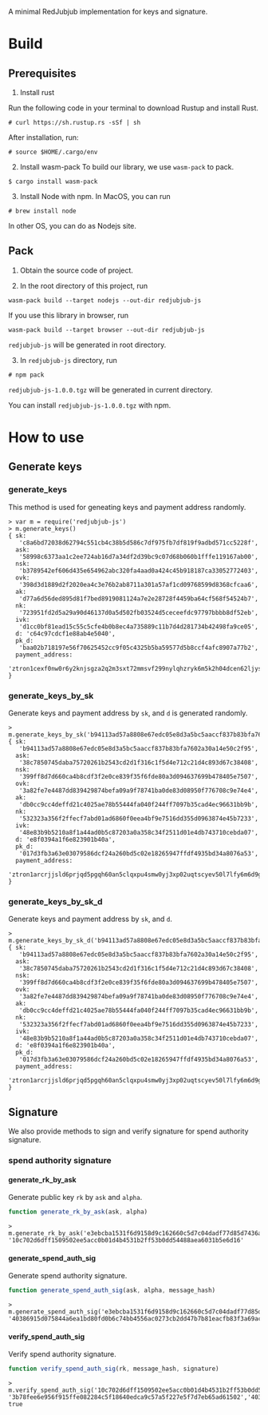 A minimal RedJubjub implementation for keys and signature.
# Build

## Prerequisites 
1. Install rust

Run the following code in your terminal to download Rustup and install Rust.
```
# curl https://sh.rustup.rs -sSf | sh
```
After installation, run:
```
# source $HOME/.cargo/env
```

2. Install wasm-pack
To build our library, we use `wasm-pack` to pack.

```
$ cargo install wasm-pack
```

3. Install Node with npm. In MacOS, you can run
```
# brew install node
```
In other OS, you can do as Nodejs site.

## Pack

1. Obtain the source code of project.

2. In the root directory of this project, run

```
wasm-pack build --target nodejs --out-dir redjubjub-js
```
If you use this library in browser, run
```
wasm-pack build --target browser --out-dir redjubjub-js
```
`redjubjub-js` will be generated in root directory.

3. In `redjubjub-js` directory, run

```
# npm pack
```
`redjubjub-js-1.0.0.tgz` will be generated in current directory. 

You can install `redjubjub-js-1.0.0.tgz` with npm.

# How to use

## Generate keys

### generate_keys

This method is used for geneating keys and payment address randomly.

```console
> var m = require('redjubjub-js')
> m.generate_keys()
{ sk:
   'c8a6bd72038d62794c551cb4c38b5d586c7df975fb7df819f9adbd571cc5228f',
  ask:
   '58998c6373aa1c2ee724ab16d7a34df2d39bc9c07d68b060b1fffe119167ab00',
  nsk:
   'b3789542ef606d435e654962abc320fa4aad0a424c45b918187ca33052772403',
  ovk:
   '398d3d1889d2f2020ea4c3e76b2ab8711a301a57af1cd09768599d8368cfcaa6',
  ak:
   'd77a6d56ded895d81f7bed8919081124a7e2e28728f4459ba64cf568f54524b7',
  nk:
   '723951fd2d5a29a90d46137d0a5d502fb03524d5ceceefdc97797bbbb8df52eb',
  ivk:
   'd1cc0bf81ead15c55c5cfe4b0b8ec4a735889c11b7d4d281734b42498fa9ce05',
  d: 'c64c97cdcf1e88ab4e5040',
  pk_d:
   'baa02b718197e56f70625452cc9f05c4325b5ba59577d5b8ccf4afc8907a77b2',
  payment_address:
   'ztron1cexf0nw0r6y2knjsgza2q2m3sxt72mmsvf299nylqhzryk6m5k2h04dcen62ljys0fmmyq2x49f' }

```

### generate_keys_by_sk

Generate keys and payment address by `sk`, and `d` is generated randomly.

```console
> m.generate_keys_by_sk('b94113ad57a8808e67edc05e8d3a5bc5aaccf837b83bfa7602a30a14e50c2f95')
{ sk:
   'b94113ad57a8808e67edc05e8d3a5bc5aaccf837b83bfa7602a30a14e50c2f95',
  ask:
   '38c7850745daba75720261b2543cd2d1f316c1f5d4e712c21d4c893d67c38408',
  nsk:
   '399ff8d7d660ca4b8cdf3f2e0ce839f35f6fde80a3d094637699b478405e7507',
  ovk:
   '3a82fe7e4487dd839429874befa09a9f78741ba0de83d08950f776708c9e74e4',
  ak:
   'db0cc9cc4deffd21c4025ae78b55444fa040f244ff7097b35cad4ec96631bb9b',
  nk:
   '532323a356f2ffecf7abd01ad6860f0eea4bf9e7516dd355d0963874e45b7233',
  ivk:
   '48e83b9b5210a8f1a44ad0b5c87203a0a358c34f2511d01e4db743710cebda07',
  d: 'e8f0394a1f6e823901b40a',
  pk_d:
   '017d3fb3a63e03079586dcf24a260bd5c02e18265947ffdf4935bd34a8076a53',
  payment_address:
   'ztron1arcrjjsld6prjqd5pgqh60an5clqxpu4smw0yj3xp02uqtscyev50l7lfy6m6d9gqa49xrmly5e' }

```

### generate_keys_by_sk_d

Generate keys and payment address by `sk`, and `d`.

```console
> m.generate_keys_by_sk_d('b94113ad57a8808e67edc05e8d3a5bc5aaccf837b83bfa7602a30a14e50c2f95','e8f0394a1f6e823901b40a')
{ sk:
   'b94113ad57a8808e67edc05e8d3a5bc5aaccf837b83bfa7602a30a14e50c2f95',
  ask:
   '38c7850745daba75720261b2543cd2d1f316c1f5d4e712c21d4c893d67c38408',
  nsk:
   '399ff8d7d660ca4b8cdf3f2e0ce839f35f6fde80a3d094637699b478405e7507',
  ovk:
   '3a82fe7e4487dd839429874befa09a9f78741ba0de83d08950f776708c9e74e4',
  ak:
   'db0cc9cc4deffd21c4025ae78b55444fa040f244ff7097b35cad4ec96631bb9b',
  nk:
   '532323a356f2ffecf7abd01ad6860f0eea4bf9e7516dd355d0963874e45b7233',
  ivk:
   '48e83b9b5210a8f1a44ad0b5c87203a0a358c34f2511d01e4db743710cebda07',
  d: 'e8f0394a1f6e823901b40a',
  pk_d:
   '017d3fb3a63e03079586dcf24a260bd5c02e18265947ffdf4935bd34a8076a53',
  payment_address:
   'ztron1arcrjjsld6prjqd5pgqh60an5clqxpu4smw0yj3xp02uqtscyev50l7lfy6m6d9gqa49xrmly5e' }

```


## Signature
We also provide methods to sign and verify signature for spend authority signature.

### spend authority signature

#### generate_rk_by_ask

Generate public key `rk` by `ask` and  `alpha`.

```JavaScript
function generate_rk_by_ask(ask, alpha)
```

```console
> m.generate_rk_by_ask('e3ebcba1531f6d9158d9c162660c5d7c04dadf77d85d7436a9c98b291ff69a09','2608999c3a97d005a879ecdaa16fd29ae434fb67b177c5e875b0c829e6a1db04')
'10c702d6dff1509502ee5acc0b01d4b4531b2ff53b0dd54488aea6031b5e6d16'
``` 

#### generate_spend_auth_sig

Generate spend authority signature.

```JavaScript
function generate_spend_auth_sig(ask, alpha, message_hash)
```

```console
> m.generate_spend_auth_sig('e3ebcba1531f6d9158d9c162660c5d7c04dadf77d85d7436a9c98b291ff69a09','2608999c3a97d005a879ecdaa16fd29ae434fb67b177c5e875b0c829e6a1db04','3b78fee6e956f915ffe082284c5f18640edca9c57a5f227e5f7d7eb65ad61502')
'40386915d075844a6ea1bd80fd0b6c74bb4556ac0273cb2dd47b7b81eacfb83f3a69ac95cf63b98ad7e3120754cb1033656ce0b0eae9a1f0ace829c14005610a'
```

#### verify_spend_auth_sig

Verify spend authority signature.

```JavaScript
function verify_spend_auth_sig(rk, message_hash, signature)
```

```console
> m.verify_spend_auth_sig('10c702d6dff1509502ee5acc0b01d4b4531b2ff53b0dd54488aea6031b5e6d16', '3b78fee6e956f915ffe082284c5f18640edca9c57a5f227e5f7d7eb65ad61502','40386915d075844a6ea1bd80fd0b6c74bb4556ac0273cb2dd47b7b81eacfb83f3a69ac95cf63b98ad7e3120754cb1033656ce0b0eae9a1f0ace829c14005610a')
true
```

[comment]: <> (### binding signature)

[comment]: <> (#### generate_pk_by_sk)

[comment]: <> (Generate public key `pk` from private key `sk`.)

[comment]: <> (```JavaScript)

[comment]: <> (function  generate_pk_by_sk&#40;sk&#41;)

[comment]: <> (```)

[comment]: <> (```console)

[comment]: <> (> m.generate_pk_by_sk&#40;'e3ebcba1531f6d9158d9c162660c5d7c04dadf77d85d7436a9c98b291ff69a09'&#41;)

[comment]: <> ('61a7134af4a6194592735dcda46c3119bdf547bc1e58bd60852cc88ba75f44a3')

[comment]: <> (```)

[comment]: <> (### generate_binding_sig)

[comment]: <> (Generate binding signature)

[comment]: <> (```JavaScript)

[comment]: <> (function  generate_binding_sig&#40;sk, message_hash&#41;)

[comment]: <> (```)

[comment]: <> (```console)

[comment]: <> (> m.generate_binding_sig&#40;'e3ebcba1531f6d9158d9c162660c5d7c04dadf77d85d7436a9c98b291ff69a09','3b78fee6e956f915ffe082284c5f18640edca9c57a5f227e5f7d7eb65ad61502'&#41;)

[comment]: <> ('fea301d1f8c0ca3032cdfad36e64aaa27631419fdc84453d994beaa287408adf78e0478b8293eda3b3ba76f5c7efa302116fc577d18f354a5ff42ed25a655001')

[comment]: <> (```)

[comment]: <> (#### verify_binding_sig)

[comment]: <> (```JavaScript)

[comment]: <> (function  verify_binding_sig&#40;pk, message_hash, signature&#41;)

[comment]: <> (```)

[comment]: <> (```console)

[comment]: <> (> m.verify_binding_sig&#40;'61a7134af4a6194592735dcda46c3119bdf547bc1e58bd60852cc88ba75f44a3','3b78fee6e956f915ffe082284c5f18640edca9c57a5f227e5f7d7eb65ad61502','fea301d1f8c0ca3032cdfad36e64aaa27631419fdc84453d994beaa287408adf78e0478b8293eda3b3ba76f5c7efa302116fc577d18f354a5ff42ed25a655001'&#41;)

[comment]: <> (true)

[comment]: <> (```)

